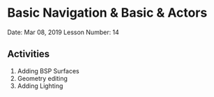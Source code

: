 # Basic Navigation & Basic & Actors

Date: Mar 08, 2019
Lesson Number: 14

## Activities

1. Adding BSP Surfaces
2. Geometry editing
3. Adding Lighting
